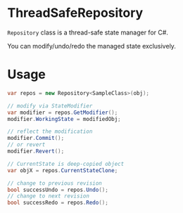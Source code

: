 # ThreadSafeRepository
`Repository` class is a thread-safe state manager for C#.

You can modify/undo/redo the managed state exclusively.


# Usage
```C#
var repos = new Repository<SampleClass>(obj);

// modify via StateModifier
var modifier = repos.GetModifier();
modifier.WorkingState = modifiedObj;

// reflect the modification
modifier.Commit();
// or revert
modifier.Revert();

// CurrentState is deep-copied object
var objX = repos.CurrentStateClone;

// change to previous revision
bool successUndo = repos.Undo();
// change to next revision
bool successRedo = repos.Redo();
```
